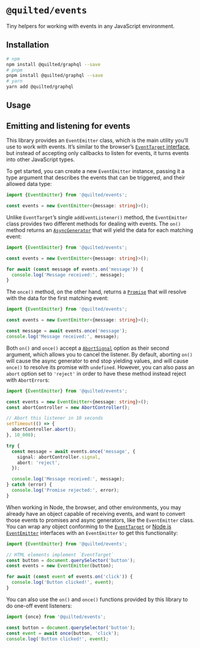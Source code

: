 # `@quilted/events`

Tiny helpers for working with events in any JavaScript environment.

## Installation

```bash
# npm
npm install @quilted/graphql --save
# pnpm
pnpm install @quilted/graphql --save
# yarn
yarn add @quilted/graphql
```

## Usage

## Emitting and listening for events

This library provides an `EventEmitter` class, which is the main utility you’ll use to work with events. It’s similar to the browser’s [`EventTarget` interface](https://developer.mozilla.org/en-US/docs/Web/API/EventTarget), but instead of accepting only callbacks to listen for events, it turns events into other JavaScript types.

To get started, you can create a new `EventEmitter` instance, passing it a type argument that describes the events that can be triggered, and their allowed data type:

```ts
import {EventEmitter} from '@quilted/events';

const events = new EventEmitter<{message: string}>();
```

Unlike `EventTarget`’s single `addEventListener()` method, the `EventEmitter` class provides two different methods for dealing with events. The `on()` method returns an [`AsyncGenerator`](https://developer.mozilla.org/en-US/docs/Web/JavaScript/Reference/Global_Objects/AsyncGenerator) that will yield the data for each matching event:

```ts
import {EventEmitter} from '@quilted/events';

const events = new EventEmitter<{message: string}>();

for await (const message of events.on('message')) {
  console.log('Message received:', message);
}
```

The `once()` method, on the other hand, returns a [`Promise`](https://developer.mozilla.org/en-US/docs/Web/JavaScript/Reference/Global_Objects/Promise) that will resolve with the data for the first matching event:

```ts
import {EventEmitter} from '@quilted/events';

const events = new EventEmitter<{message: string}>();

const message = await events.once('message');
console.log('Message received:', message);
```

Both `on()` and `once()` accept a [`AbortSignal`](https://developer.mozilla.org/en-US/docs/Web/API/AbortSignal) option as their second argument, which allows you to cancel the listener. By default, aborting `on()` will cause the async generator to end stop yielding values, and will cause `once()` to resolve its promise with `undefined`. However, you can also pass an `abort` option set to `'reject'` in order to have these method instead reject with `AbortError`s:

```ts
import {EventEmitter} from '@quilted/events';

const events = new EventEmitter<{message: string}>();
const abortController = new AbortController();

// Abort this listener in 10 seconds
setTimeout(() => {
  abortController.abort();
}, 10_000);

try {
  const message = await events.once('message', {
    signal: abortController.signal,
    abort: 'reject',
  });

  console.log('Message received:', message);
} catch (error) {
  console.log('Promise rejected:', error);
}
```

When working in Node, the browser, and other environments, you may already have an object capable of receiving events, and want to convert those events to promises and async generators, like the `EventEmitter` class. You can wrap any object conforming to the [`EventTarget`](https://developer.mozilla.org/en-US/docs/Web/API/EventTarget) or [Node.js `EventEmitter`](https://nodejs.org/api/events.html#class-eventemitter) interfaces with an `EventEmitter` to get this functionality:

```ts
import {EventEmitter} from '@quilted/events';

// HTML elements implement `EventTarget`
const button = document.querySelector('button');
const events = new EventEmitter(button);

for await (const event of events.on('click')) {
  console.log('Button clicked!', event);
}
```

You can also use the `on()` and `once()` functions provided by this library to do one-off event listeners:

```ts
import {once} from '@quilted/events';

const button = document.querySelector('button');
const event = await once(button, 'click');
console.log('Button clicked!', event);
```
